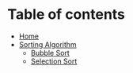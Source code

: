 # Table of contents

* [Home](README.md)
* [Sorting Algorithm](sorting-algorithm/README.md)
  * [Bubble Sort](sorting-algorithm/bubble-sort.md)
  * [Selection Sort](sorting-algorithm/selection-sort.md)
